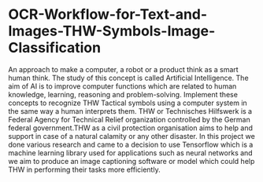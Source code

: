 # OCR-Workflow-for-Text-and-Images-THW-Symbols-Image-Classification
An approach to make a computer, a robot or a product think as a smart human think. The study of this concept is called Artificial Intelligence. The aim of AI is to improve computer functions which are related to human knowledge, learning, reasoning and problem-solving.
Implement these concepts to recognize THW Tactical symbols using a computer system in the same way a human interprets them. THW or Technisches Hilfswerk is a  Federal Agency for Technical Relief organization controlled by the German federal government.THW as a civil protection organisation aims to help and support in case of a natural calamity or any other disaster.
In this project we done various research and came to a decision to use Tensorflow which is a machine learning library used for applications such as neural networks and we aim to produce an image captioning software or model which could help THW in performing their tasks more efficiently.
